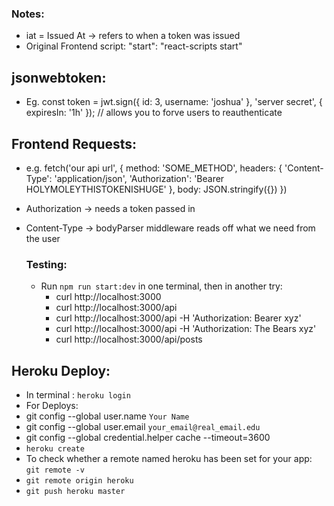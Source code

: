 ### Notes:
- iat = Issued At -> refers to when a token was issued
- Original Frontend script: "start": "react-scripts start"

## jsonwebtoken:
- Eg. const token = jwt.sign({ id: 3, username: 'joshua' }, 'server secret', { expiresIn: '1h' }); // allows you to forve users to reauthenticate

## Frontend Requests:
- e.g. fetch('our api url', {
  method: 'SOME_METHOD',
  headers: {
    'Content-Type': 'application/json',
    'Authorization': 'Bearer HOLYMOLEYTHISTOKENISHUGE'
  },
  body: JSON.stringify({})
})

- Authorization -> needs a token passed in
- Content-Type -> bodyParser middleware reads off what we need from the user

    ### Testing:
    - Run `npm run start:dev` in one terminal, then in another try:
        - curl http://localhost:3000
        - curl http://localhost:3000/api
        - curl http://localhost:3000/api -H 'Authorization: Bearer xyz'
        - curl http://localhost:3000/api -H 'Authorization: The Bears xyz'
        - curl http://localhost:3000/api/posts

## Heroku Deploy:
- In terminal : `heroku login`
- For Deploys: 
- git config --global user.name `Your Name`
- git config --global user.email `your_email@real_email.edu`
- git config --global credential.helper cache --timeout=3600
- `heroku create`
- To check whether a remote named heroku has been set for your app: `git remote -v`
- `git remote origin heroku`
- `git push heroku master`

    